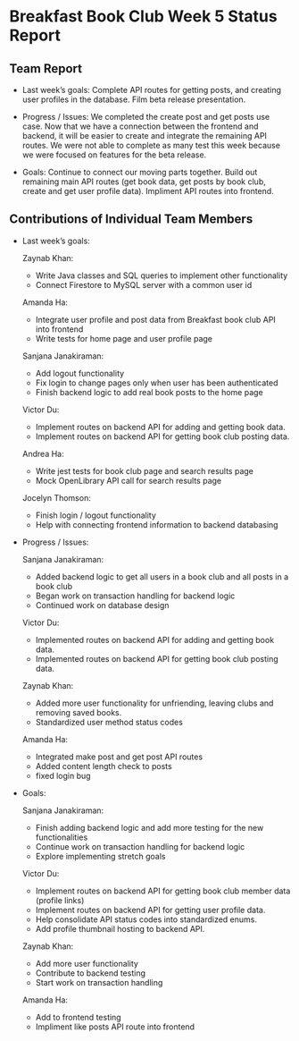 # Breakfast Book Club Week 5 Status Report
## Team Report
- Last week’s goals: Complete API routes for getting posts, and creating user profiles in the database. Film beta release presentation.

- Progress / Issues: We completed the create post and get posts use case. Now that we have a connection between the frontend and backend, it will be easier to create and integrate the remaining API routes. We were not able to complete as many test this week because we were focused on features for the beta release.

- Goals: Continue to connect our moving parts together. Build out remaining main API routes (get book data, get posts by book club, create and get user profile data). Impliment API routes into frontend.

## Contributions of Individual Team Members
- Last week’s goals:
  
    Zaynab Khan:
  - Write Java classes and SQL queries to implement other functionality
  - Connect Firestore to MySQL server with a common user id
  
  Amanda Ha:
  - Integrate user profile and post data from Breakfast book club API into frontend
  - Write tests for home page and user profile page

  Sanjana Janakiraman:
  - Add logout functionality
  - Fix login to change pages only when user has been authenticated
  - Finish backend logic to add real book posts to the home page

  Victor Du:
  - Implement routes on backend API for adding and getting book data.
  - Implement routes on backend API for getting book club posting data.

  Andrea Ha:
  - Write jest tests for book club page and search results page
  - Mock OpenLibrary API call for search results page

  Jocelyn Thomson:
  - Finish login / logout functionality
  - Help with connecting frontend information to backend databasing 

- Progress / Issues:

  Sanjana Janakiraman:
  - Added backend logic to get all users in a book club and all posts in a book club
  - Began work on transaction handling for backend logic
  - Continued work on database design
  
  Victor Du:
  - Implemented routes on backend API for adding and getting book data.
  - Implemented routes on backend API for getting book club posting data.

  Zaynab Khan:
  - Added more user functionality for unfriending, leaving clubs and removing saved books.
  - Standardized user method status codes

  Amanda Ha:
  - Integrated make post and get post API routes
  - Added content length check to posts
  - fixed login bug 

- Goals:

  Sanjana Janakiraman:
  - Finish adding backend logic and add more testing for the new functionalities
  - Continue work on transaction handling for backend logic
  - Explore implementing stretch goals

  Victor Du:
  - Implement routes on backend API for getting book club member data (profile links)
  - Implement routes on backend API for getting user profile data.
  - Help consolidate API status codes into standardized enums.
  - Add profile thumbnail hosting to backend API.

  Zaynab Khan:
  - Add more user functionality
  - Contribute to backend testing
  - Start work on transaction handling

  Amanda Ha:
  - Add to frontend testing
  - Impliment like posts API route into frontend 
